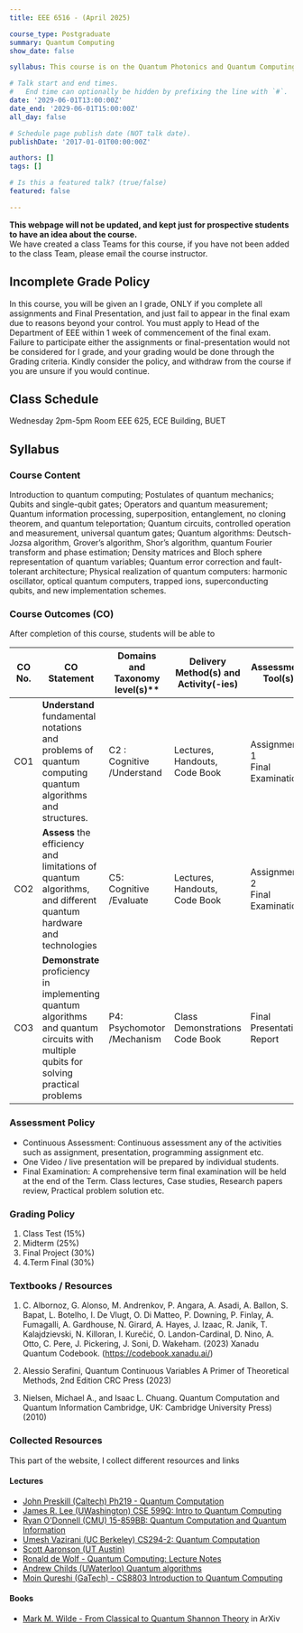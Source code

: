 ```yaml
---
title: EEE 6516 - (April 2025) 

course_type: Postgraduate
summary: Quantum Computing
show_date: false

syllabus: This course is on the Quantum Photonics and Quantum Computing

# Talk start and end times.
#   End time can optionally be hidden by prefixing the line with `#`.
date: '2029-06-01T13:00:00Z'
date_end: '2029-06-01T15:00:00Z'
all_day: false

# Schedule page publish date (NOT talk date).
publishDate: '2017-01-01T00:00:00Z'

authors: []
tags: []

# Is this a featured talk? (true/false)
featured: false

---
```



**This webpage will not be updated, and kept just for prospective students to have an idea about the course.**  
We have created a class Teams for this course, if you have not been added to the class Team, please email the course instructor.

## Incomplete Grade Policy
In this course, you will be given an I grade, ONLY if you complete all assignments and Final Presentation, and just fail to appear in the final exam due to reasons beyond your control. You must apply to Head of the Department of EEE within 1 week of commencement of the final exam. 
Failure to participate either the assignments or final-presentation would not be considered for I grade, and your grading would be done through the Grading criteria. 
Kindly consider the policy, and withdraw from the course if you are unsure if you would continue.

## Class Schedule
Wednesday 2pm-5pm
Room EEE 625, ECE Building, BUET

## Syllabus
### Course Content
Introduction to quantum computing; Postulates of quantum mechanics; Qubits and single-qubit gates; Operators and quantum measurement; Quantum information processing, superposition, entanglement, no cloning theorem, and quantum teleportation; Quantum circuits, controlled operation and measurement, universal quantum gates; Quantum algorithms: Deutsch-Jozsa algorithm, Grover’s algorithm, Shor’s algorithm, quantum Fourier transform and phase estimation; Density matrices and Bloch sphere representation of quantum variables; Quantum 
error correction and fault-tolerant architecture; Physical realization of quantum computers: harmonic oscillator, optical quantum computers, trapped ions, superconducting qubits, and new implementation schemes. 

### Course Outcomes (CO)
After completion of this course, students will be able to

| CO No. | CO Statement | Domains and Taxonomy level(s)\*\* | Delivery Method(s) and Activity(-ies) | Assessment Tool(s)              |
| ------ | --------------------------------------------------------------------------------------------------------------------------------------- | --------------------------------- | ------------------------------------- | ------------------------------- |
| CO1    | **Understand** fundamental notations and problems of quantum computing quantum algorithms and structures.                               | C2 : Cognitive<br/>/Understand         | Lectures, <br/>Handouts,<br>Code Book     | Assignment 1 <br/>Final Examination |
| CO2    | **Assess** the efficiency and limitations of quantum algorithms, and different quantum hardware and technologies                        | C5: Cognitive<br/>/Evaluate            | Lectures,<br/> Handouts,<br/>Code Book      | Assignment 2 <br/> Final Examination |
| CO3    | **Demonstrate** proficiency in implementing quantum algorithms and quantum circuits with multiple qubits for solving practical problems | P4: Psychomotor<br/>/Mechanism      | Class Demonstrations <br/> Code Book       | Final Presentation,<br/>Report      |wr

### Assessment Policy
* Continuous Assessment: Continuous assessment any of the activities such as assignment, presentation,
programming assignment etc.
* One Video / live presentation will be prepared by individual students.
* Final Examination: A comprehensive term final examination will be held at the end of the Term.
Class lectures, Case studies, Research papers review, Practical problem solution etc.

### Grading Policy
1. Class Test (15%)	
2. Midterm (25%)	
3. Final Project (30%)	
4. 4.Term Final (30%)

### Textbooks / Resources
1. C. Albornoz, G. Alonso, M. Andrenkov, P. Angara, A. Asadi, A. Ballon, S. Bapat, L. Botelho, I. De Vlugt,
O. Di Matteo, P. Downing, P. Finlay, A. Fumagalli, A. Gardhouse, N. Girard, A. Hayes, J. Izaac, R. Janik, T.
Kalajdzievski, N. Killoran, I. Kurečić, O. Landon-Cardinal, D. Nino, A. Otto, C. Pere, J. Pickering, J. Soni,
D. Wakeham. (2023) Xanadu Quantum Codebook. (https://codebook.xanadu.ai/)

2. Alessio Serafini, Quantum Continuous Variables A Primer of Theoretical Methods, 2nd Edition CRC Press
(2023)

3. Nielsen, Michael A., and Isaac L. Chuang. Quantum Computation and Quantum Information Cambridge,
UK: Cambridge University Press) (2010)


### Collected Resources
This part of the website, I collect different resources and links
#### Lectures
* [John Preskill (Caltech) Ph219 - Quantum Computation](http://theory.caltech.edu/~preskill/ph219/ph219_2024.html)
* [James R. Lee (UWashington) CSE 599Q: Intro to Quantum Computing](https://homes.cs.washington.edu/~jrl/teaching/cse599Q/)
* [Ryan O'Donnell (CMU) 15-859BB: Quantum Computation and Quantum Information](https://www.cs.cmu.edu/~odonnell/quantum18/)
* [Umesh Vazirani (UC Berkeley) CS294-2: Quantum Computation](https://people.eecs.berkeley.edu/~vazirani/quantum.html)
* [Scott Aaronson (UT Austin)](https://www.scottaaronson.com/qclec/combined.pdf)
* [Ronald de Wolf - Quantum Computing: Lecture Notes](https://arxiv.org/abs/1907.09415)
* [Andrew Childs (UWaterloo) Quantum algorithms](https://www.math.uwaterloo.ca/~amchilds/teaching/w08/co781.html)
* [Moin Qureshi (GaTech) - CS8803 Introduction to Quantum Computing](https://omscs.gatech.edu/sites/default/files/documents/2024/Syllabi-CS%208803%20O13%202024-1%20v2.pdf)



#### Books
* [Mark M. Wilde - From Classical to Quantum Shannon Theory](https://arxiv.org/abs/1106.1445) in ArXiv
